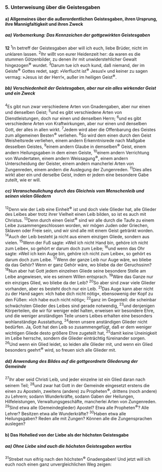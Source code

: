 ### 5. Unterweisung über die Geistesgaben

#### a) Allgemeines über die außerordentlichen Geistesgaben, ihren Ursprung, ihre Mannigfaltigkeit und ihren Zweck

##### aa) Vorbemerkung: Das Kennzeichen der gottgewirkten Geistesgaben

__12__
<sup>1</sup>In betreff der Geistesgaben aber will ich euch, liebe Brüder, nicht im unklaren lassen.
<sup>2</sup>Ihr wißt von eurer Heidenzeit her: da waren es die stummen Götzenbilder, zu denen ihr mit unwiderstehlicher Gewalt hingezogen<sup title="oder: fortgerissen">&#x2732;</sup> wurdet.
<sup>3</sup>Darum tue ich euch kund, daß niemand, der im Geiste<sup title="oder: durch den Geist">&#x2732;</sup> Gottes redet, sagt: »Verflucht ist<sup title="oder: sei">&#x2732;</sup> Jesus!« und keiner zu sagen vermag: »Jesus ist der Herr!«, außer im heiligen Geist<sup title="oder: durch den heiligen Geist">&#x2732;</sup>.

##### bb) Verschiedenheit der Geistesgaben, aber nur ein alles wirkender Geist und ein Zweck

<sup>4</sup>Es gibt nun zwar verschiedene Arten von Gnadengaben, aber nur einen und denselben Geist;
<sup>5</sup>und es gibt verschiedene Arten von Dienstleistungen, doch nur einen und denselben Herrn;
<sup>6</sup>und es gibt verschiedene Arten von Kraftwirkungen, aber nur einen und denselben Gott, der alles in allen wirkt.
<sup>7</sup>Jedem wird aber die Offenbarung des Geistes zum allgemeinen Besten<sup title="= zum Nutzen der Gemeinde">&#x2732;</sup> verliehen.
<sup>8</sup>So wird dem einen durch den Geist Weisheitsrede verliehen, einem andern Erkenntnisrede nach Maßgabe desselben Geistes,
<sup>9</sup>einem andern Glaube in demselben<sup title="oder: durch denselben">&#x2732;</sup> Geist, einem andern Heilungsgaben in dem einen Geiste,
<sup>10</sup>einem andern Verrichtung von Wundertaten, einem andern Weissagung<sup title="oder: prophetische Rede">&#x2732;</sup>, einem andern Unterscheidung der Geister, einem andern mancherlei Arten von Zungenreden, einem andern die Auslegung der Zungenreden.
<sup>11</sup>Dies alles wirkt aber ein und derselbe Geist, indem er jedem eine besondere Gabe zuteilt, wie er will.

##### cc) Veranschaulichung durch das Gleichnis vom Menschenleib und seinen vielen Gliedern

<sup>12</sup>Denn wie der Leib eine Einheit<sup title="oder: nur einer">&#x2732;</sup> ist und doch viele Glieder hat, alle Glieder des Leibes aber trotz ihrer Vielheit einen Leib bilden, so ist es auch mit Christus.
<sup>13</sup>Denn durch einen Geist<sup title="oder: in einem Geist">&#x2732;</sup> sind wir alle durch die Taufe zu einem Leibe zusammengeschlossen worden, wir mögen Juden oder Griechen, Sklaven oder Freie sein, und wir sind alle mit einem Geist getränkt worden.
<sup>14</sup>Auch der Leib besteht ja nicht aus einem einzigen Gliede, sondern aus vielen.
<sup>15</sup>Wenn der Fuß sagte: »Weil ich nicht Hand bin, gehöre ich nicht zum Leibe«, so gehört er darum doch zum Leibe;
<sup>16</sup>und wenn das Ohr sagte: »Weil ich kein Auge bin, gehöre ich nicht zum Leibe«, so gehört es darum doch zum Leibe.
<sup>17</sup>Wenn der ganze Leib nur Auge wäre, wo bliebe da das Gehör? Wenn er ganz Gehör wäre, wo bliebe da der Geruchssinn?
<sup>18</sup>Nun aber hat Gott jedem einzelnen Gliede seine besondere Stelle am Leibe angewiesen, wie es seinem Willen entsprach.
<sup>19</sup>Wäre das Ganze nur ein einziges Glied, wo bliebe da der Leib?
<sup>20</sup>So aber sind zwar viele Glieder vorhanden, aber es besteht doch nur ein Leib.
<sup>21</sup>Das Auge kann aber nicht zu der Hand sagen: »Ich habe dich nicht nötig«, ebensowenig der Kopf zu den Füßen: »Ich habe euch nicht nötig«;
<sup>22</sup>ganz im Gegenteil: die scheinbar schwächsten Glieder des Leibes sind gerade notwendig,
<sup>23</sup>und denjenigen Körperteilen, die wir für weniger edel halten, erweisen wir besondere Ehre, und die weniger anständigen Teile unsers Leibes erhalten eine besonders wohlanständige Ausstattung,
<sup>24</sup>deren unsere anständigen Glieder nicht bedürfen. Ja, Gott hat den Leib so zusammengefügt, daß er dem weniger wichtigen Gliede desto größere Ehre zugeteilt hat,
<sup>25</sup>damit keine Uneinigkeit im Leibe herrsche, sondern die Glieder einträchtig füreinander sorgen.
<sup>26</sup>Und wenn ein Glied leidet, so leiden alle Glieder mit, und wenn ein Glied besonders geehrt<sup title="oder: herrlich gehalten">&#x2732;</sup> wird, so freuen sich alle Glieder mit.

##### dd) Anwendung des Bildes auf die gottgeordnete Gliederung der Gemeinde

<sup>27</sup>Ihr aber seid Christi Leib, und jeder einzelne ist ein Glied daran nach seinem Teil;
<sup>28</sup>und zwar hat Gott in der Gemeinde eingesetzt erstens die einen zu Aposteln, zweitens (andere) zu Propheten<sup title="oder: geisterfüllten Predigern">&#x2732;</sup>, drittens (noch andere) zu Lehrern; sodann Wunderkräfte, sodann Gaben der Heilungen, Hilfeleistungen, Verwaltungsgeschäfte, mancherlei Arten von Zungenreden.
<sup>29</sup>Sind etwa alle (Gemeindeglieder) Apostel? Etwa alle Propheten<sup title="oder: geisterfüllte Prediger">&#x2732;</sup>? Alle Lehrer? Besitzen etwa alle Wunderkräfte?
<sup>30</sup>Haben etwa alle Heilungsgaben? Reden alle mit Zungen? Können alle die Zungensprachen auslegen?

#### b) Das Hohelied von der Liebe als der höchsten Geistesgabe

##### aa) Ohne Liebe sind auch die höchsten Geistesgaben wertlos

<sup>31</sup>Strebet nun eifrig nach den höchsten<sup title="= wertvollsten">&#x2732;</sup> Gnadengaben! Und jetzt will ich euch noch einen ganz unvergleichlichen Weg zeigen: